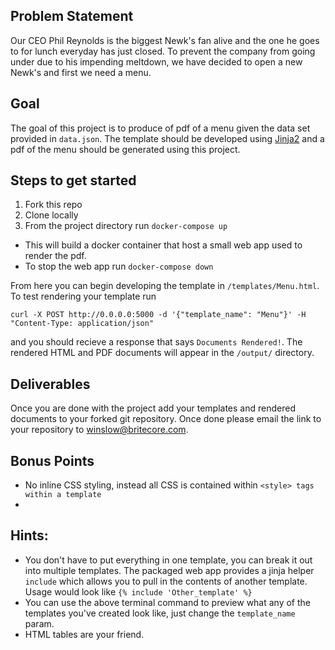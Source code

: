 

## Problem Statement
Our CEO Phil Reynolds is the biggest Newk's fan alive and the one he goes to for lunch everyday has just closed. To prevent the company from going under due to his impending meltdown, we have decided to open a new Newk's and first we need a menu.


## Goal
The goal of this project is to produce of pdf of a menu given the data set provided in `data.json`. The template should be developed using [Jinja2](http://jinja.pocoo.org/docs/2.10/templates/) and a pdf of the menu should be generated using this project.


## Steps to get started
1) Fork this repo
2) Clone locally
3) From the project directory run `docker-compose up`
  - This will build a docker container that host a small web app used to render the pdf.
  - To stop the web app run `docker-compose down`

From here you can begin developing the template in `/templates/Menu.html`. 
To test rendering your template run

```
curl -X POST http://0.0.0.0:5000 -d '{"template_name": "Menu"}' -H "Content-Type: application/json"
```

and you should recieve a response that says `Documents Rendered!`. The rendered HTML and PDF documents will appear in the `/output/` directory.


## Deliverables
Once you are done with the project add your templates and rendered documents to your forked git repository. Once done please email the link to your repository to winslow@britecore.com.



## Bonus Points
 - No inline CSS styling, instead all CSS is contained within `<style> tags within a template`
 -

## Hints:

 - You don't have to put everything in one template, you can break it out into multiple templates. The packaged web app provides a jinja helper `include` which allows you to pull in the contents of another template. Usage would look like `{% include 'Other_template' %}`
 - You can use the above terminal command to preview what any of the templates you've created look like, just change the `template_name` param.
 - HTML tables are your friend.
